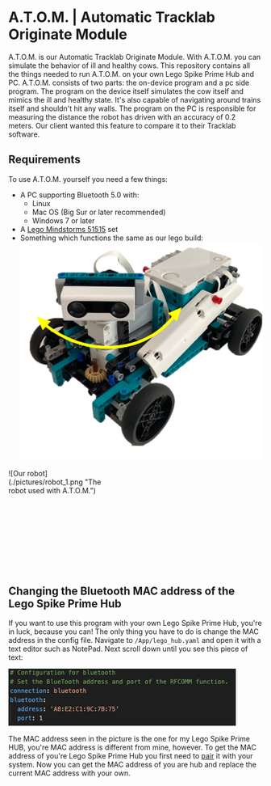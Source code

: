 # A.T.O.M. | Automatic Tracklab Originate Module

A.T.O.M. is our Automatic Tracklab Originate Module. With A.T.O.M. you can simulate the behavior of ill and healthy cows. This repository contains all the things needed to run A.T.O.M. on your own Lego Spike Prime Hub and PC. A.T.O.M. consists of two parts: the on-device program and a pc side program. The program on the device itself simulates the cow itself and mimics the ill and healthy state. It's also capable of navigating around trains itself and shouldn't hit any walls.
The program on the PC is responsible for measuring the distance the robot has driven with an accuracy of 0.2 meters. Our client wanted this feature to compare it to their Tracklab software.

## Requirements
To use A.T.O.M. yourself you need a few things:
- A PC supporting Bluetooth 5.0 with:
    - Linux
    - Mac OS (Big Sur or later recommended)
    - Windows 7 or later
- A [Lego Mindstorms 51515](https://www.lego.com/en-us/product/robot-inventor-51515) set
- Something which functions the same as our lego build:
![Our robot](./pictures/robot_1.png "The robot used with A.T.O.M.")
<div style="width:200px ; height:200px ; position:right">
![Our robot](./pictures/robot_1.png "The robot used with A.T.O.M.")
</div>

## Changing the Bluetooth MAC address of the Lego Spike Prime Hub

If you want to use this program with your own Lego Spike Prime Hub, you're in luck, because you can! The only thing you have to do is change the MAC address in the config file. Navigate to <code>/App/lego_hub.yaml</code> and open it with a text editor such as NotePad. Next scroll down until you see this piece of text:

![YAML to edit](./pictures/yaml_to_edit.png "The YAML we're going to edit.")

The MAC address seen in the picture is the one for my Lego Spike Prime HUB, you're MAC address is different from mine, however. To get the MAC address of you're Lego Spike Prime Hub you first need to [pair](https://education.lego.com/en-us/product-resources/spike-prime/troubleshooting/bluetooth-connectivity) it with your system. Now you can get the MAC address of you are hub and replace the current MAC address with your own.